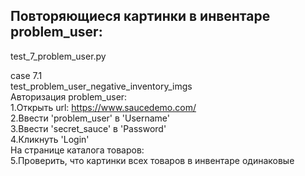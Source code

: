 ## Повторяющиеся картинки в инвентаре problem_user:
test_7_problem_user.py  
  
case 7.1  
test_problem_user_negative_inventory_imgs  
Авторизация problem_user:  
1.Открыть url: https://www.saucedemo.com/  
2.Ввести 'problem_user' в 'Username'  
3.Ввести 'secret_sauce' в 'Password'  
4.Кликнуть 'Login'  
На странице каталога товаров:  
5.Проверить, что картинки всех товаров в инвентаре одинаковые  
  
 
